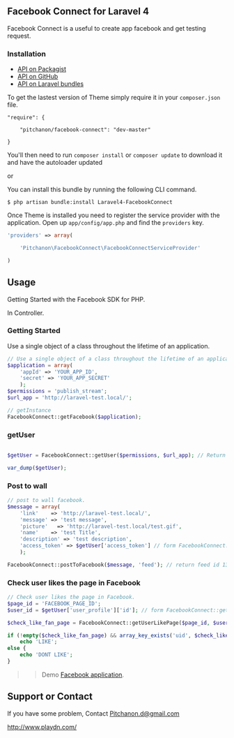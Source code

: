 ## Facebook Connect for Laravel 4

Facebook Connect is a useful to create app facebook and get testing request.

### Installation

- [API on Packagist](https://packagist.org/packages/pitchanon/facebook-connect)
- [API on GitHub](https://github.com/Pitchanon/Laravel4-FacebookConnect)
- [API on Laravel bundles](http://bundles.laravel.com/bundle/Laravel4-FacebookConnect)

To get the lastest version of Theme simply require it in your `composer.json` file.

~~~
"require": {

    "pitchanon/facebook-connect": "dev-master"

}
~~~

You'll then need to run `composer install` or `composer update` to download it and have the autoloader updated

or

You can install this bundle by running the following CLI command.

~~~
$ php artisan bundle:install Laravel4-FacebookConnect
~~~

Once Theme is installed you need to register the service provider with the application. Open up `app/config/app.php` and find the `providers` key.

~~~php
'providers' => array(

    'Pitchanon\FacebookConnect\FacebookConnectServiceProvider'

)
~~~

## Usage

Getting Started with the Facebook SDK for PHP.

In Controller.

### Getting Started

Use a single object of a class throughout the lifetime of an application.

~~~php
// Use a single object of a class throughout the lifetime of an application.
$application = array(
    'appId' => 'YOUR_APP_ID',
    'secret' => 'YOUR_APP_SECRET'
    );
$permissions = 'publish_stream';
$url_app = 'http://laravel-test.local/';

// getInstance
FacebookConnect::getFacebook($application);

~~~

### getUser

~~~php

$getUser = FacebookConnect::getUser($permissions, $url_app); // Return facebook User data

var_dump($getUser);

~~~

### Post to wall

~~~php
// post to wall facebook.
$message = array(
    'link'    => 'http://laravel-test.local/',
    'message' => 'test message',
    'picture'   => 'http://laravel-test.local/test.gif',
    'name'    => 'test Title',
    'description' => 'test description',
    'access_token' => $getUser['access_token'] // form FacebookConnect::getUser();
    );

FacebookConnect::postToFacebook($message, 'feed'); // return feed id 1330355140_102030093014XXXXX

~~~

### Check user likes the page in Facebook

~~~php
// Check user likes the page in Facebook.
$page_id = 'FACEBOOK_PAGE_ID';
$user_id = $getUser['user_profile']['id']; // form FacebookConnect::getUser();

$check_like_fan_page = FacebookConnect::getUserLikePage($page_id, $user_id);

if (!empty($check_like_fan_page) && array_key_exists('uid', $check_like_fan_page[0]) && $check_like_fan_page[0]['uid'] == $user_id) {
    echo 'LIKE';
else {
    echo 'DONT LIKE';
}

~~~



>> Demo [Facebook application](https://www.playdn.com/ssl/laravel-main/public/index.php/test/).

## Support or Contact

If you have some problem, Contact Pitchanon.d@gmail.com

<a href='http://www.playdn.com/'>http://www.playdn.com/</a>
